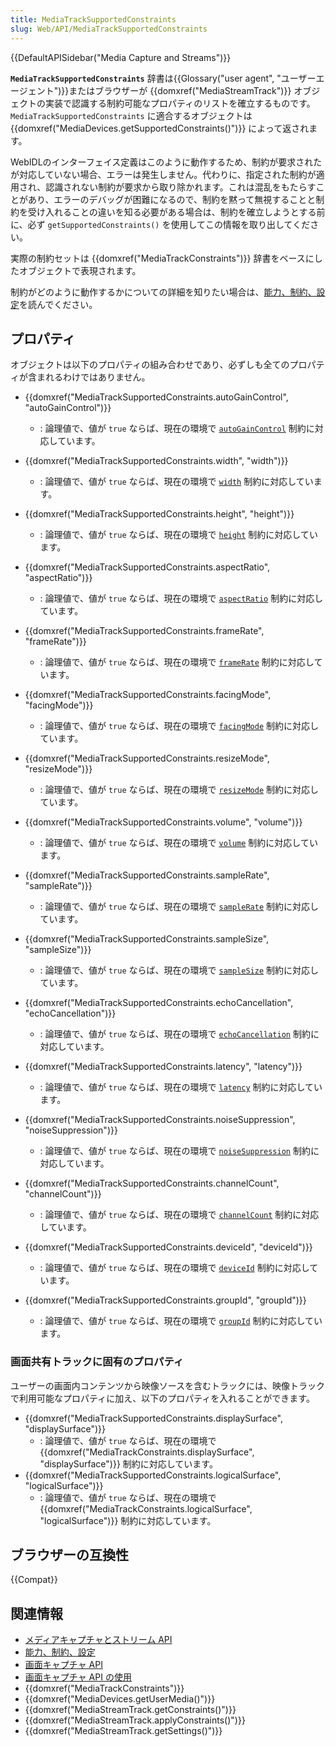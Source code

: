 ```yaml
---
title: MediaTrackSupportedConstraints
slug: Web/API/MediaTrackSupportedConstraints
---
```


{{DefaultAPISidebar("Media Capture and Streams")}}

**`MediaTrackSupportedConstraints`** 辞書は{{Glossary("user agent", "ユーザーエージェント")}}またはブラウザーが {{domxref("MediaStreamTrack")}} オブジェクトの実装で認識する制約可能なプロパティのリストを確立するものです。 `MediaTrackSupportedConstraints` に適合するオブジェクトは {{domxref("MediaDevices.getSupportedConstraints()")}} によって返されます。

WebIDLのインターフェイス定義はこのように動作するため、制約が要求されたが対応していない場合、エラーは発生しません。代わりに、指定された制約が適用され、認識されない制約が要求から取り除かれます。これは混乱をもたらすことがあり、エラーのデバッグが困難になるので、制約を黙って無視することと制約を受け入れることの違いを知る必要がある場合は、制約を確立しようとする前に、必ず `getSupportedConstraints()` を使用してこの情報を取り出してください。

実際の制約セットは {{domxref("MediaTrackConstraints")}} 辞書をベースにしたオブジェクトで表現されます。

制約がどのように動作するかについての詳細を知りたい場合は、[能力、制約、設定](/ja/docs/Web/API/Media_Streams_API/Constraints)を読んでください。

## プロパティ

オブジェクトは以下のプロパティの組み合わせであり、必ずしも全てのプロパティが含まれるわけではありません。

- {{domxref("MediaTrackSupportedConstraints.autoGainControl", "autoGainControl")}}
  - : 論理値で、値が `true` ならば、現在の環境で [`autoGainControl`](/ja/docs/Web/API/MediaTrackConstraints#autogaincontrol) 制約に対応しています。
- {{domxref("MediaTrackSupportedConstraints.width", "width")}}
  - : 論理値で、値が `true` ならば、現在の環境で [`width`](/ja/docs/Web/API/MediaTrackConstraints#width) 制約に対応しています。
- {{domxref("MediaTrackSupportedConstraints.height", "height")}}
  - : 論理値で、値が `true` ならば、現在の環境で [`height`](/ja/docs/Web/API/MediaTrackConstraints#height) 制約に対応しています。
- {{domxref("MediaTrackSupportedConstraints.aspectRatio", "aspectRatio")}}
  - : 論理値で、値が `true` ならば、現在の環境で [`aspectRatio`](/ja/docs/Web/API/MediaTrackConstraints#aspectratio) 制約に対応しています。
- {{domxref("MediaTrackSupportedConstraints.frameRate", "frameRate")}}
  - : 論理値で、値が `true` ならば、現在の環境で [`frameRate`](/ja/docs/Web/API/MediaTrackConstraints#framerate) 制約に対応しています。
- {{domxref("MediaTrackSupportedConstraints.facingMode", "facingMode")}}
  - : 論理値で、値が `true` ならば、現在の環境で [`facingMode`](/ja/docs/Web/API/MediaTrackConstraints#facingmode) 制約に対応しています。
- {{domxref("MediaTrackSupportedConstraints.resizeMode", "resizeMode")}}
  - : 論理値で、値が `true` ならば、現在の環境で [`resizeMode`](/ja/docs/Web/API/MediaTrackConstraints#resizemode) 制約に対応しています。
- {{domxref("MediaTrackSupportedConstraints.volume", "volume")}}

  - : 論理値で、値が `true` ならば、現在の環境で [`volume`](/ja/docs/Web/API/MediaTrackConstraints#volume) 制約に対応しています。

- {{domxref("MediaTrackSupportedConstraints.sampleRate", "sampleRate")}}
  - : 論理値で、値が `true` ならば、現在の環境で [`sampleRate`](/ja/docs/Web/API/MediaTrackConstraints#samplerate) 制約に対応しています。
- {{domxref("MediaTrackSupportedConstraints.sampleSize", "sampleSize")}}
  - : 論理値で、値が `true` ならば、現在の環境で [`sampleSize`](/ja/docs/Web/API/MediaTrackConstraints#samplesize) 制約に対応しています。
- {{domxref("MediaTrackSupportedConstraints.echoCancellation", "echoCancellation")}}
  - : 論理値で、値が `true` ならば、現在の環境で [`echoCancellation`](/ja/docs/Web/API/MediaTrackConstraints#echocancellation) 制約に対応しています。
- {{domxref("MediaTrackSupportedConstraints.latency", "latency")}}
  - : 論理値で、値が `true` ならば、現在の環境で [`latency`](/ja/docs/Web/API/MediaTrackConstraints#latency) 制約に対応しています。
- {{domxref("MediaTrackSupportedConstraints.noiseSuppression", "noiseSuppression")}}
  - : 論理値で、値が `true` ならば、現在の環境で [`noiseSuppression`](/ja/docs/Web/API/MediaTrackConstraints#noisesuppression) 制約に対応しています。
- {{domxref("MediaTrackSupportedConstraints.channelCount", "channelCount")}}
  - : 論理値で、値が `true` ならば、現在の環境で [`channelCount`](/ja/docs/Web/API/MediaTrackConstraints#channelcount) 制約に対応しています。
- {{domxref("MediaTrackSupportedConstraints.deviceId", "deviceId")}}
  - : 論理値で、値が `true` ならば、現在の環境で [`deviceId`](/ja/docs/Web/API/MediaTrackConstraints#deviceid) 制約に対応しています。
- {{domxref("MediaTrackSupportedConstraints.groupId", "groupId")}}
  - : 論理値で、値が `true` ならば、現在の環境で [`groupId`](/ja/docs/Web/API/MediaTrackConstraints#groupid) 制約に対応しています。

### 画面共有トラックに固有のプロパティ

ユーザーの画面内コンテンツから映像ソースを含むトラックには、映像トラックで利用可能なプロパティに加え、以下のプロパティを入れることができます。

- {{domxref("MediaTrackSupportedConstraints.displaySurface", "displaySurface")}}
  - : 論理値で、値が `true` ならば、現在の環境で {{domxref("MediaTrackConstraints.displaySurface", "displaySurface")}} 制約に対応しています。
- {{domxref("MediaTrackSupportedConstraints.logicalSurface", "logicalSurface")}}
  - : 論理値で、値が `true` ならば、現在の環境で {{domxref("MediaTrackConstraints.logicalSurface", "logicalSurface")}} 制約に対応しています。

## ブラウザーの互換性

{{Compat}}

## 関連情報

- [メディアキャプチャとストリーム API](/ja/docs/Web/API/Media_Streams_API)
- [能力、制約、設定](/ja/docs/Web/API/Media_Streams_API/Constraints)
- [画面キャプチャ API](/ja/docs/Web/API/Screen_Capture_API)
- [画面キャプチャ API の使用](/ja/docs/Web/API/Screen_Capture_API/Using_Screen_Capture)
- {{domxref("MediaTrackConstraints")}}
- {{domxref("MediaDevices.getUserMedia()")}}
- {{domxref("MediaStreamTrack.getConstraints()")}}
- {{domxref("MediaStreamTrack.applyConstraints()")}}
- {{domxref("MediaStreamTrack.getSettings()")}}
